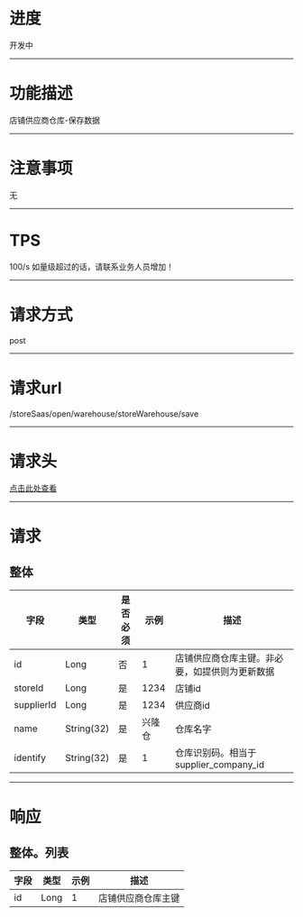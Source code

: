 # 进度
开发中

---

# 功能描述
店铺供应商仓库-保存数据

---

# 注意事项
无

---

# TPS
100/s 如量级超过的话，请联系业务人员增加！

---

# 请求方式
post

---

# 请求url
/storeSaas/open/warehouse/storeWarehouse/save

---

# 请求头
[点击此处查看](../../../请求头部及签名方式.md)

---

# 请求
## 整体
| 字段            | 类型         |是否必须| 示例                            | 描述                              | 
| -------------- | ------------ | ---- | ------------------------------- | --------------------------------- |
| id             | Long         | 否   | 1                               | 店铺供应商仓库主键。非必要，如提供则为更新数据 |
| storeId        | Long         | 是   | 1234                             | 店铺id                             |
| supplierId     | Long         | 是   | 1234                             | 供应商id                           |
| name           | String(32)   | 是   | 兴隆仓                            |  仓库名字                          |
| identify       | String(32)   | 是   | 1                                | 仓库识别码。相当于supplier_company_id |

---

# 响应
## 整体。列表
| 字段            | 类型         | 示例                              | 描述                               | 
| -------------- | ------------ | -------------------------------- | --------------------------------- |
| id             | Long         | 1                                | 店铺供应商仓库主键                   |
